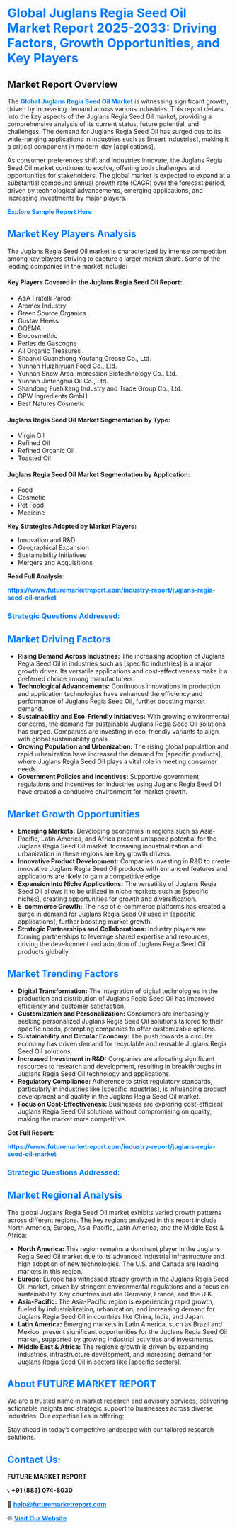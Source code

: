 <h1 style="color: #007BFF;">Global Juglans Regia Seed Oil Market Report 2025-2033: Driving Factors, Growth Opportunities, and Key Players</h1>

<section id="overview">
<h2>Market Report Overview</h2>
<p>The <a href="https://www.futuremarketreport.com/industry-report/juglans-regia-seed-oil-market" style="color: #007BFF; text-decoration: none;"><strong>Global Juglans Regia Seed Oil Market</strong></a> is witnessing significant growth, driven by increasing demand across various industries. This report delves into the key aspects of the Juglans Regia Seed Oil market, providing a comprehensive analysis of its current status, future potential, and challenges. The demand for Juglans Regia Seed Oil has surged due to its wide-ranging applications in industries such as [insert industries], making it a critical component in modern-day [applications].</p>
<p>As consumer preferences shift and industries innovate, the Juglans Regia Seed Oil market continues to evolve, offering both challenges and opportunities for stakeholders. The global market is expected to expand at a substantial compound annual growth rate (CAGR) over the forecast period, driven by technological advancements, emerging applications, and increasing investments by major players.</p>
</section>

<section id="overview">
<p><a href="https://www.futuremarketreport.com/request-sample/reportId=43242" style="color: #007BFF; text-decoration: none;"><strong>Explore Sample Report Here</strong></a></p>
</section>

<section id="key-players">
<h2 style="color: #007BFF;">Market Key Players Analysis</h2>
<p>The Juglans Regia Seed Oil market is characterized by intense competition among key players striving to capture a larger market share. Some of the leading companies in the market include:</p>
<h4>Key Players Covered in the Juglans Regia Seed Oil Report:</h4>
<ul><li>A&amp;A Fratelli Parodi</li><li>Aromex Industry</li><li>Green Source Organics</li><li>Gustav Heess</li><li>OQEMA</li><li>Biocosmethic</li><li>Perles de Gascogne</li><li>All Organic Treasures</li><li>Shaanxi Guanzhong Youfang Grease Co., Ltd.</li><li>Yunnan Huizhiyuan Food Co., Ltd.</li><li>Yunnan Snow Area Impression Biotechnology Co., Ltd.</li><li>Yunnan Jinfenghui Oil Co., Ltd.</li><li>Shandong Fushikang Industry and Trade Group Co., Ltd.</li><li>OPW Ingredients GmbH</li><li>Best Natures Cosmetic</li></ul>
<h4>Juglans Regia Seed Oil Market Segmentation by Type:</h4>
<ul><li>Virgin Oil</li><li>Refined Oil</li><li>Refined Organic Oil</li><li>Toasted Oil</li></ul>

<h4>Juglans Regia Seed Oil Market Segmentation by Application:</h4>
<ul><li>Food</li><li>Cosmetic</li><li>Pet Food</li><li>Medicine</li></ul>
<p><strong>Key Strategies Adopted by Market Players:</strong></p>
<ul>
<li>Innovation and R&D</li>
<li>Geographical Expansion</li>
<li>Sustainability Initiatives</li>
<li>Mergers and Acquisitions</li>
</ul>
</section>

<section>
<p><strong>Read Full Analysis: </strong></p><a href="https://www.futuremarketreport.com/industry-report/juglans-regia-seed-oil-market" style="color: #007BFF; text-decoration: none;"><strong>https://www.futuremarketreport.com/industry-report/juglans-regia-seed-oil-market</strong></a>
<h3 style="color: #007BFF;">Strategic Questions Addressed:</h3>
</section>

<section id="driving-factors">
<h2 style="color: #007BFF;">Market Driving Factors</h2>
<ul>
<li><strong>Rising Demand Across Industries:</strong> The increasing adoption of Juglans Regia Seed Oil in industries such as [specific industries] is a major growth driver. Its versatile applications and cost-effectiveness make it a preferred choice among manufacturers.</li>
<li><strong>Technological Advancements:</strong> Continuous innovations in production and application technologies have enhanced the efficiency and performance of Juglans Regia Seed Oil, further boosting market demand.</li>
<li><strong>Sustainability and Eco-Friendly Initiatives:</strong> With growing environmental concerns, the demand for sustainable Juglans Regia Seed Oil solutions has surged. Companies are investing in eco-friendly variants to align with global sustainability goals.</li>
<li><strong>Growing Population and Urbanization:</strong> The rising global population and rapid urbanization have increased the demand for [specific products], where Juglans Regia Seed Oil plays a vital role in meeting consumer needs.</li>
<li><strong>Government Policies and Incentives:</strong> Supportive government regulations and incentives for industries using Juglans Regia Seed Oil have created a conducive environment for market growth.</li>
</ul>
</section>

<section id="growth-opportunities">
<h2 style="color: #007BFF;">Market Growth Opportunities</h2>
<ul>
<li><strong>Emerging Markets:</strong> Developing economies in regions such as Asia-Pacific, Latin America, and Africa present untapped potential for the Juglans Regia Seed Oil market. Increasing industrialization and urbanization in these regions are key growth drivers.</li>
<li><strong>Innovative Product Development:</strong> Companies investing in R&D to create innovative Juglans Regia Seed Oil products with enhanced features and applications are likely to gain a competitive edge.</li>
<li><strong>Expansion into Niche Applications:</strong> The versatility of Juglans Regia Seed Oil allows it to be utilized in niche markets such as [specific niches], creating opportunities for growth and diversification.</li>
<li><strong>E-commerce Growth:</strong> The rise of e-commerce platforms has created a surge in demand for Juglans Regia Seed Oil used in [specific applications], further boosting market growth.</li>
<li><strong>Strategic Partnerships and Collaborations:</strong> Industry players are forming partnerships to leverage shared expertise and resources, driving the development and adoption of Juglans Regia Seed Oil products globally.</li>
</ul>
</section>

<section id="trending-factors">
<h2 style="color: #007BFF;">Market Trending Factors</h2>
<ul>
<li><strong>Digital Transformation:</strong> The integration of digital technologies in the production and distribution of Juglans Regia Seed Oil has improved efficiency and customer satisfaction.</li>
<li><strong>Customization and Personalization:</strong> Consumers are increasingly seeking personalized Juglans Regia Seed Oil solutions tailored to their specific needs, prompting companies to offer customizable options.</li>
<li><strong>Sustainability and Circular Economy:</strong> The push towards a circular economy has driven demand for recyclable and reusable Juglans Regia Seed Oil solutions.</li>
<li><strong>Increased Investment in R&D:</strong> Companies are allocating significant resources to research and development, resulting in breakthroughs in Juglans Regia Seed Oil technology and applications.</li>
<li><strong>Regulatory Compliance:</strong> Adherence to strict regulatory standards, particularly in industries like [specific industries], is influencing product development and quality in the Juglans Regia Seed Oil market.</li>
<li><strong>Focus on Cost-Effectiveness:</strong> Businesses are exploring cost-efficient Juglans Regia Seed Oil solutions without compromising on quality, making the market more competitive.</li>
</ul>
</section>

<section>
<p><strong>Get Full Report: </strong></p><a href="https://www.futuremarketreport.com/industry-report/juglans-regia-seed-oil-market" style="color: #007BFF; text-decoration: none;"><strong>https://www.futuremarketreport.com/industry-report/juglans-regia-seed-oil-market</strong></a>
<h3 style="color: #007BFF;">Strategic Questions Addressed:</h3>
</section>


<section id="regional-analysis">
<h2 style="color: #007BFF;">Market Regional Analysis</h2>
<p>The global Juglans Regia Seed Oil market exhibits varied growth patterns across different regions. The key regions analyzed in this report include North America, Europe, Asia-Pacific, Latin America, and the Middle East & Africa:</p>
<ul>
<li><strong>North America:</strong> This region remains a dominant player in the Juglans Regia Seed Oil market due to its advanced industrial infrastructure and high adoption of new technologies. The U.S. and Canada are leading markets in this region.</li>
<li><strong>Europe:</strong> Europe has witnessed steady growth in the Juglans Regia Seed Oil market, driven by stringent environmental regulations and a focus on sustainability. Key countries include Germany, France, and the U.K.</li>
<li><strong>Asia-Pacific:</strong> The Asia-Pacific region is experiencing rapid growth, fueled by industrialization, urbanization, and increasing demand for Juglans Regia Seed Oil in countries like China, India, and Japan.</li>
<li><strong>Latin America:</strong> Emerging markets in Latin America, such as Brazil and Mexico, present significant opportunities for the Juglans Regia Seed Oil market, supported by growing industrial activities and investments.</li>
<li><strong>Middle East & Africa:</strong> The region’s growth is driven by expanding industries, infrastructure development, and increasing demand for Juglans Regia Seed Oil in sectors like [specific sectors].</li>
</ul>
</section>

<footer>
<h2 style="color: #007BFF;">About FUTURE MARKET REPORT</h2>
<p>We are a trusted name in market research and advisory services, delivering actionable insights and strategic support to businesses across diverse industries. Our expertise lies in offering:</p>

<p>Stay ahead in today’s competitive landscape with our tailored research solutions.</p>

<h2 style="color: #007BFF;">Contact Us:</h2>
<p><strong>FUTURE MARKET REPORT</strong></p>
<p>📞 <strong>+91 (883) 074-8030</strong></p>
<p>📧 <strong><a href="mailto:help@futuremarketreport.com" style="color: #007BFF;">help@futuremarketreport.com</a></strong></p>
<p>🌐 <strong><a href="https://www.futuremarketreport.com/" style="color: #007BFF;">Visit Our Website</a></strong></p>
</footer>